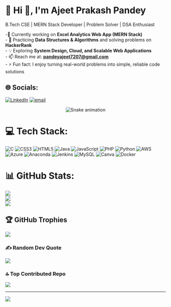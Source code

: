 # 💫 Hi 👋, I'm Ajeet Prakash Pandey
B.Tech CSE | MERN Stack Developer | Problem Solver | DSA Enthusiast

-🔭 Currently working on **Excel Analytics Web App (MERN Stack)**  <br>- 🌱 Practicing **Data Structures & Algorithms** and solving problems on **HackerRank**  <br>- 💡 Exploring **System Design, Cloud, and Scalable Web Applications**  <br>- 📫 Reach me at: **pandeyajeet7207@gmail.com**  <br>- ⚡ Fun fact: I enjoy turning real-world problems into simple, reliable code solutions


## 🌐 Socials:
[![LinkedIn](https://img.shields.io/badge/LinkedIn-%230077B5.svg?logo=linkedin&logoColor=white)](https://linkedin.com/in/https://www.linkedin.com/in/ajeet-prakash-pandey-061907259) [![email](https://img.shields.io/badge/Email-D14836?logo=gmail&logoColor=white)](mailto:pandeyajeet7207@gmail.com) 

<!-- Snake Game Repo View -->

<div align="center">
  <img src="https://profile-readme-generator.com/assets/snake.svg" alt="Snake animation" />
</div>


# 💻 Tech Stack:
![C](https://img.shields.io/badge/c-%2300599C.svg?style=for-the-badge&logo=c&logoColor=white) ![CSS3](https://img.shields.io/badge/css3-%231572B6.svg?style=for-the-badge&logo=css3&logoColor=white) ![HTML5](https://img.shields.io/badge/html5-%23E34F26.svg?style=for-the-badge&logo=html5&logoColor=white) ![Java](https://img.shields.io/badge/java-%23ED8B00.svg?style=for-the-badge&logo=openjdk&logoColor=white) ![JavaScript](https://img.shields.io/badge/javascript-%23323330.svg?style=for-the-badge&logo=javascript&logoColor=%23F7DF1E) ![PHP](https://img.shields.io/badge/php-%23777BB4.svg?style=for-the-badge&logo=php&logoColor=white) ![Python](https://img.shields.io/badge/python-3670A0?style=for-the-badge&logo=python&logoColor=ffdd54) ![AWS](https://img.shields.io/badge/AWS-%23FF9900.svg?style=for-the-badge&logo=amazon-aws&logoColor=white) ![Azure](https://img.shields.io/badge/azure-%230072C6.svg?style=for-the-badge&logo=microsoftazure&logoColor=white) ![Anaconda](https://img.shields.io/badge/Anaconda-%2344A833.svg?style=for-the-badge&logo=anaconda&logoColor=white) ![Jenkins](https://img.shields.io/badge/jenkins-%232C5263.svg?style=for-the-badge&logo=jenkins&logoColor=white) ![MySQL](https://img.shields.io/badge/mysql-4479A1.svg?style=for-the-badge&logo=mysql&logoColor=white) ![Canva](https://img.shields.io/badge/Canva-%2300C4CC.svg?style=for-the-badge&logo=Canva&logoColor=white) ![Docker](https://img.shields.io/badge/docker-%230db7ed.svg?style=for-the-badge&logo=docker&logoColor=white)
# 📊 GitHub Stats:
![](https://github-readme-stats.vercel.app/api?username=ajeetprakash27&theme=dark&hide_border=false&include_all_commits=true&count_private=false)<br/>
![](https://nirzak-streak-stats.vercel.app/?user=ajeetprakash27&theme=dark&hide_border=false)<br/>
![](https://github-readme-stats.vercel.app/api/top-langs/?username=ajeetprakash27&theme=dark&hide_border=false&include_all_commits=true&count_private=false&layout=compact)

## 🏆 GitHub Trophies
![](https://github-profile-trophy.vercel.app/?username=ajeetprakash27&theme=radical&no-frame=false&no-bg=true&margin-w=4)

### ✍️ Random Dev Quote
![](https://quotes-github-readme.vercel.app/api?type=horizontal&theme=radical)

### 🔝 Top Contributed Repo
![](https://github-contributor-stats.vercel.app/api?username=ajeetprakash27&limit=5&theme=dark&combine_all_yearly_contributions=true)

---
[![](https://visitcount.itsvg.in/api?id=ajeetprakash27&icon=0&color=0)](https://visitcount.itsvg.in)

<!-- Proudly created with GPRM ( https://gprm.itsvg.in ) -->
